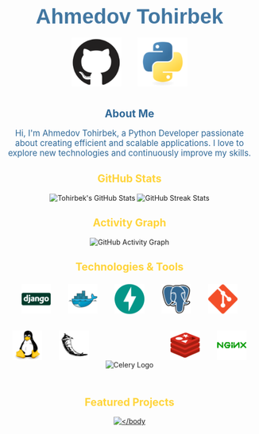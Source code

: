 <!-- CSS animatsiya va formatlash -->
<style>
  @keyframes fadeInUp {
    0% {
      opacity: 0;
      transform: translateY(20px);
    }
    100% {
      opacity: 1;
      transform: translateY(0);
    }
  }

  @keyframes float {
    0% {
      transform: translateY(0px);
    }
    50% {
      transform: translateY(-10px);
    }
    100% {
      transform: translateY(0px);
    }
  }

  .header {
    text-align: center;
    font-family: Arial, sans-serif;
    animation: fadeInUp 2s ease-in-out;
  }

  .header img {
    width: 100px;
    height: 100px;
    margin: 0 15px;
    animation: float 3s ease-in-out infinite;
  }

  .header h1 {
    font-size: 3em;
    color: #306998;
    margin-top: 20px;
    animation: fadeInUp 2s ease-in-out;
  }

  .tech-logo {
    width: 60px;
    height: 60px;
    margin: 15px;
    animation: float 4s ease-in-out infinite;
  }
</style>

<!-- Yuqori qism: Ahmedov Tohirbek zamonaviy animatsiyasi -->
<div class="header">
  <h1>Ahmedov Tohirbek</h1>
  <p>
    <img src="https://raw.githubusercontent.com/devicons/devicon/master/icons/github/github-original.svg" alt="GitHub Logo">
    <img src="https://raw.githubusercontent.com/devicons/devicon/master/icons/python/python-original.svg" alt="Python Logo">
  </p>
</div>

<!-- Men haqimda bo'limi -->
<h2 align="center" style="color: #306998;">About Me</h2>
<p align="center" style="color: #306998; font-size: 1.2em;">
  Hi, I'm Ahmedov Tohirbek, a Python Developer passionate about creating efficient and scalable applications. I love to explore new technologies and continuously improve my skills.
</p>

<!-- GitHub Statistika -->
<h2 align="center" style="color: #FFD43B;">GitHub Stats</h2>
<p align="center">
  <img src="https://github-readme-stats.vercel.app/api?username=Tohirbek04&show_icons=true&theme=tokyonight" alt="Tohirbek's GitHub Stats" width="45%">
  <img src="https://github-readme-streak-stats.herokuapp.com/?user=Tohirbek04&theme=tokyonight" alt="GitHub Streak Stats" width="45%">
</p>

<!-- Jonli tahlil grafigi -->
<h2 align="center" style="color: #FFD43B;">Activity Graph</h2>
<p align="center">
  <img src="https://activity-graph.herokuapp.com/graph?username=Tohirbek04&theme=dracula&area=true&hide_border=true&custom_title=Contribution%20Graph" alt="GitHub Activity Graph">
</p>

<!-- Texnologiyalar va vositalar animatsiyasi -->
<h2 align="center" style="color: #FFD43B;">Technologies & Tools</h2>
<p align="center">
  <img class="tech-logo" src="https://raw.githubusercontent.com/devicons/devicon/master/icons/django/django-original.svg" alt="Django Logo">
  <img class="tech-logo" src="https://raw.githubusercontent.com/devicons/devicon/master/icons/docker/docker-original.svg" alt="Docker Logo">
  <img class="tech-logo" src="https://raw.githubusercontent.com/devicons/devicon/master/icons/fastapi/fastapi-original.svg" alt="FastAPI Logo">
  <img class="tech-logo" src="https://raw.githubusercontent.com/devicons/devicon/master/icons/postgresql/postgresql-original.svg" alt="PostgreSQL Logo">
  <img class="tech-logo" src="https://raw.githubusercontent.com/devicons/devicon/master/icons/git/git-original.svg" alt="Git Logo">
  <img class="tech-logo" src="https://raw.githubusercontent.com/devicons/devicon/master/icons/linux/linux-original.svg" alt="Linux Logo">
  <img class="tech-logo" src="https://raw.githubusercontent.com/devicons/devicon/master/icons/flask/flask-original.svg" alt="Flask Logo">
  <img class="tech-logo" src="https://raw.githubusercontent.com/devicons/devicon/master/icons/celery/celery-original.svg" alt="Celery Logo">
  <img class="tech-logo" src="https://raw.githubusercontent.com/devicons/devicon/master/icons/redis/redis-original.svg" alt="Redis Logo">
  <img class="tech-logo" src="https://raw.githubusercontent.com/devicons/devicon/master/icons/nginx/nginx-original.svg" alt="Nginx Logo">
</p>

<!-- Dinamik loyihalar -->
<h2 align="center" style="color: #FFD43B;">Featured Projects</h2>
<p align="center">
  <a href="https://github.com/Tohirbek04/Project1">
    <img src="https://img.shields.io/badge/Project_1-AI_Chatbot-FF6F61?style=for-the-badge&logo=python&logoColor=white" alt=
